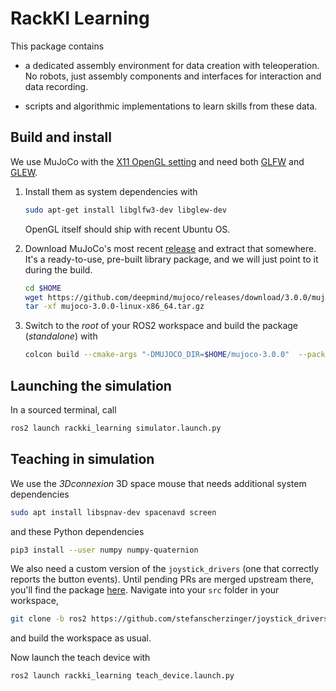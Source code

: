 # RackKI Learning

This package contains

- a dedicated assembly environment for data creation with teleoperation. No
  robots, just assembly components and interfaces for interaction and data
  recording.

- scripts and algorithmic implementations to learn skills from these data.

## Build and install
We use MuJoCo with the [X11 OpenGL setting](https://mujoco.readthedocs.io/en/latest/programming.html#using-opengl) and
need both [GLFW](https://www.glfw.org/) and [GLEW](http://glew.sourceforge.net/).

1. Install them as system dependencies with
   ```bash
   sudo apt-get install libglfw3-dev libglew-dev
   ```
   OpenGL itself should ship with recent Ubuntu OS.

2. Download MuJoCo's most recent [release](https://github.com/deepmind/mujoco/releases/) and extract that somewhere.
It's a ready-to-use, pre-built library package, and we will just point to it during the build.
   ```bash
   cd $HOME
   wget https://github.com/deepmind/mujoco/releases/download/3.0.0/mujoco-3.0.0-linux-x86_64.tar.gz
   tar -xf mujoco-3.0.0-linux-x86_64.tar.gz
   ```

3. Switch to the *root* of your ROS2 workspace and build the package (*standalone*) with
   ```bash
   colcon build --cmake-args "-DMUJOCO_DIR=$HOME/mujoco-3.0.0"  --packages-select rackki_learning
   ```

## Launching the simulation
In a sourced terminal, call
```bash
ros2 launch rackki_learning simulator.launch.py
```

## Teaching in simulation
We use the *3Dconnexion* 3D space mouse that needs additional system dependencies
```bash
sudo apt install libspnav-dev spacenavd screen
```
and these Python dependencies
```bash
pip3 install --user numpy numpy-quaternion
```
We also need a custom version of the `joystick_drivers` (one that correctly reports the button events).
Until pending PRs are merged upstream there, you'll find the package [here](https://github.com/stefanscherzinger/joystick_drivers).
Navigate into your `src` folder in your workspace,
```bash
git clone -b ros2 https://github.com/stefanscherzinger/joystick_drivers.git
```
and build the workspace as usual.

Now launch the teach device with
```bash
ros2 launch rackki_learning teach_device.launch.py
```

